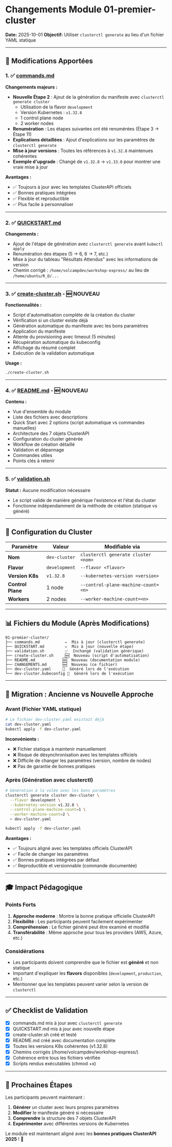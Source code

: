 # Changements Module 01-premier-cluster

**Date:** 2025-10-01
**Objectif:** Utiliser `clusterctl generate` au lieu d'un fichier YAML statique

---

## 📝 Modifications Apportées

### 1. ✅ [commands.md](commands.md)

**Changements majeurs :**
- **Nouvelle Étape 2** : Ajout de la génération du manifeste avec `clusterctl generate cluster`
  - Utilisation de la flavor `development`
  - Version Kubernetes : `v1.32.8`
  - 1 control plane node
  - 2 worker nodes
- **Renumération** : Les étapes suivantes ont été renumérées (Étape 3 → Étape 11)
- **Explications détaillées** : Ajout d'explications sur les paramètres de `clusterctl generate`
- **Mise à jour versions** : Toutes les références à `v1.32.8` maintenues cohérentes
- **Exemple d'upgrade** : Changé de `v1.32.8` → `v1.33.0` pour montrer une vraie mise à jour

**Avantages :**
- ✅ Toujours à jour avec les templates ClusterAPI officiels
- ✅ Bonnes pratiques intégrées
- ✅ Flexible et reproductible
- ✅ Plus facile à personnaliser

---

### 2. ✅ [QUICKSTART.md](QUICKSTART.md)

**Changements :**
- Ajout de l'étape de génération avec `clusterctl generate` avant `kubectl apply`
- Renumération des étapes (5 → 6, 6 → 7, etc.)
- Mise à jour du tableau "Résultats Attendus" avec les informations de version
- Chemin corrigé : `/home/volcampdev/workshop-express/` au lieu de `/home/ubuntu/R_D/...`

---

### 3. ✅ [create-cluster.sh](create-cluster.sh) - 🆕 NOUVEAU

**Fonctionnalités :**
- Script d'automatisation complète de la création du cluster
- Vérification si un cluster existe déjà
- Génération automatique du manifeste avec les bons paramètres
- Application du manifeste
- Attente du provisioning avec timeout (5 minutes)
- Récupération automatique du kubeconfig
- Affichage du résumé complet
- Exécution de la validation automatique

**Usage :**
```bash
./create-cluster.sh
```

---

### 4. ✅ [README.md](README.md) - 🆕 NOUVEAU

**Contenu :**
- Vue d'ensemble du module
- Liste des fichiers avec descriptions
- Quick Start avec 2 options (script automatique vs commandes manuelles)
- Architecture des 7 objets ClusterAPI
- Configuration du cluster générée
- Workflow de création détaillé
- Validation et dépannage
- Commandes utiles
- Points clés à retenir

---

### 5. ✅ [validation.sh](validation.sh)

**Statut :** Aucune modification nécessaire
- Le script valide de manière générique l'existence et l'état du cluster
- Fonctionne indépendamment de la méthode de création (statique vs généré)

---

## 🎯 Configuration du Cluster

| Paramètre | Valeur | Modifiable via |
|-----------|--------|----------------|
| **Nom** | `dev-cluster` | `clusterctl generate cluster <nom>` |
| **Flavor** | `development` | `--flavor <flavor>` |
| **Version K8s** | `v1.32.8` | `--kubernetes-version <version>` |
| **Control Plane** | 1 node | `--control-plane-machine-count=<n>` |
| **Workers** | 2 nodes | `--worker-machine-count=<n>` |

---

## 📊 Fichiers du Module (Après Modifications)

```
01-premier-cluster/
├── commands.md           ✏️  Mis à jour (clusterctl generate)
├── QUICKSTART.md         ✏️  Mis à jour (nouvelle étape)
├── validation.sh         ✅  Inchangé (validation générique)
├── create-cluster.sh     🆕  Nouveau (script d'automatisation)
├── README.md            🆕  Nouveau (documentation module)
├── CHANGEMENTS.md       🆕  Nouveau (ce fichier)
├── dev-cluster.yaml     📄  Généré lors de l'exécution
└── dev-cluster.kubeconfig 📄  Généré lors de l'exécution
```

---

## 🔄 Migration : Ancienne vs Nouvelle Approche

### Avant (Fichier YAML statique)

```bash
# Le fichier dev-cluster.yaml existait déjà
cat dev-cluster.yaml
kubectl apply -f dev-cluster.yaml
```

**Inconvénients :**
- ❌ Fichier statique à maintenir manuellement
- ❌ Risque de désynchronisation avec les templates officiels
- ❌ Difficile de changer les paramètres (version, nombre de nodes)
- ❌ Pas de garantie de bonnes pratiques

### Après (Génération avec clusterctl)

```bash
# Génération à la volée avec les bons paramètres
clusterctl generate cluster dev-cluster \
  --flavor development \
  --kubernetes-version v1.32.8 \
  --control-plane-machine-count=1 \
  --worker-machine-count=2 \
  > dev-cluster.yaml

kubectl apply -f dev-cluster.yaml
```

**Avantages :**
- ✅ Toujours aligné avec les templates officiels ClusterAPI
- ✅ Facile de changer les paramètres
- ✅ Bonnes pratiques intégrées par défaut
- ✅ Reproductible et versionnable (commande documentée)

---

## 🎓 Impact Pédagogique

### Points Forts

1. **Approche moderne** : Montre la bonne pratique officielle ClusterAPI
2. **Flexibilité** : Les participants peuvent facilement expérimenter
3. **Compréhension** : Le fichier généré peut être examiné et modifié
4. **Transférabilité** : Même approche pour tous les providers (AWS, Azure, etc.)

### Considérations

- Les participants doivent comprendre que le fichier est **généré** et non statique
- Important d'expliquer les **flavors** disponibles (`development`, `production`, etc.)
- Mentionner que les templates peuvent varier selon la version de `clusterctl`

---

## ✅ Checklist de Validation

- [x] commands.md mis à jour avec `clusterctl generate`
- [x] QUICKSTART.md mis à jour avec nouvelle étape
- [x] create-cluster.sh créé et testé
- [x] README.md créé avec documentation complète
- [x] Toutes les versions K8s cohérentes (v1.32.8)
- [x] Chemins corrigés (/home/volcampdev/workshop-express/)
- [x] Cohérence entre tous les fichiers vérifiée
- [x] Scripts rendus exécutables (chmod +x)

---

## 🚀 Prochaines Étapes

Les participants peuvent maintenant :

1. **Générer** un cluster avec leurs propres paramètres
2. **Modifier** le manifeste généré si nécessaire
3. **Comprendre** la structure des 7 objets ClusterAPI
4. **Expérimenter** avec différentes versions de Kubernetes

Le module est maintenant aligné avec les **bonnes pratiques ClusterAPI 2025** ! 🎉
